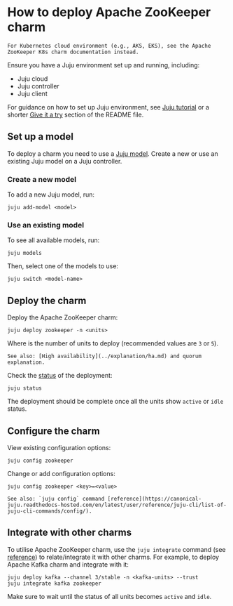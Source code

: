 # How to deploy Apache ZooKeeper charm

```{note}
For Kubernetes cloud environment (e.g., AKS, EKS), see the Apache ZooKeeper K8s charm documentation instead.
```
<!-- TODO add a link to the K8s charm. -->

Ensure you have a Juju environment set up and running, including:

* Juju cloud
* Juju controller
* Juju client

For guidance on how to set up Juju environment, see [Juju tutorial](https://canonical-juju.readthedocs-hosted.com/en/latest/user/tutorial/) or a shorter [Give it a try](https://github.com/juju/juju?tab=readme-ov-file#give-it-a-try) section of the README file.

## Set up a model

To deploy a charm you need to use a [Juju model](https://canonical-juju.readthedocs-hosted.com/en/latest/user/reference/model/).
Create a new or use an existing Juju model on a Juju controller.

### Create a new model

To add a new Juju model, run:

```
juju add-model <model>
```

### Use an existing model

To see all available models, run:

```
juju models
```

Then, select one of the models to use:

```
juju switch <model-name>
```

## Deploy the charm

Deploy the Apache ZooKeeper charm:

```
juju deploy zookeeper -n <units>
```

Where <units> is the number of units to deploy (recommended values are `3` or `5`).

```{note}
See also: [High availability](../explanation/ha.md) and quorum explanation.
```

Check the [status](https://canonical-juju.readthedocs-hosted.com/en/latest/user/reference/status/) of the deployment:

```
juju status
```

The deployment should be complete once all the units show `active` or `idle` status.

## Configure the charm

View existing configuration options:  

````  
juju config zookeeper  
```` 

Change or add configuration options:

````  
juju config zookeeper <key>=<value>  
````  

```{note}
See also: `juju config` command [reference](https://canonical-juju.readthedocs-hosted.com/en/latest/user/reference/juju-cli/list-of-juju-cli-commands/config/).
```

## Integrate with other charms

To utilise Apache ZooKeeper charm, use the `juju integrate` command (see [reference](https://canonical-juju.readthedocs-hosted.com/en/latest/user/reference/juju-cli/list-of-juju-cli-commands/integrate/)) to relate/integrate it with other charms. For example, to deploy Apache Kafka charm and integrate with it:

```
juju deploy kafka --channel 3/stable -n <kafka-units> --trust
juju integrate kafka zookeeper
```

Make sure to wait until the status of all units becomes `active` and `idle`.
